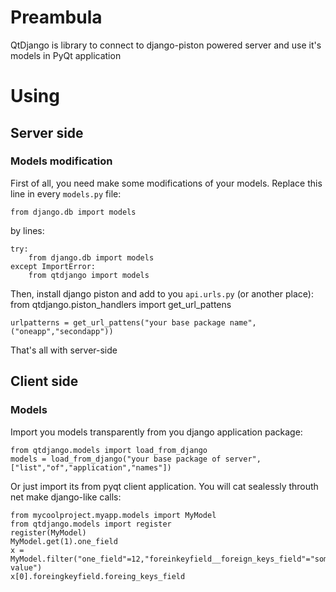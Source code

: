 # Preambula
QtDjango is library to connect to django-piston powered server and use it's models in PyQt application

# Using

## Server side

### Models modification

First of all, you need make some modifications of your models.
Replace this line in every `models.py` file:

    from django.db import models

by lines:

    try:
        from django.db import models
    except ImportError:
        from qtdjango import models

Then, install django piston and add to you `api.urls.py` (or another place):
from qtdjango.piston_handlers import get_url_pattens

    urlpatterns = get_url_pattens("your base package name", ("oneapp","secondapp"))


That's all with server-side

## Client side

### Models

Import you models transparently from you django application package:

    from qtdjango.models import load_from_django
    models = load_from_django("your base package of server", ["list","of","application","names"])

Or just import its from pyqt client application.
You will cat sealessly throuth net make django-like calls:

    from mycoolproject.myapp.models import MyModel
    from qtdjango.models import register
    register(MyModel)
    MyModel.get(1).one_field
    x = MyModel.filter("one_field"=12,"foreinkeyfield__foreign_keys_field"="some value")
    x[0].foreingkeyfield.foreing_keys_field
